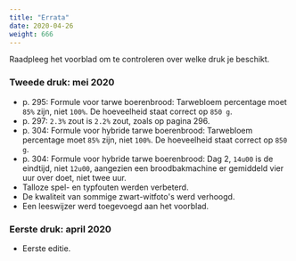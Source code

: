 ```yaml
---
title: "Errata"
date: 2020-04-26
weight: 666
---
```


Raadpleeg het voorblad om te controleren over welke druk je beschikt. 

### Tweede druk: mei 2020

- p. 295: Formule voor tarwe boerenbrood: Tarwebloem percentage moet `85%` zijn, niet `100%`. De hoeveelheid staat correct op `850 g`.
- p. 297: `2.3%` zout is `2.2%` zout, zoals op pagina 296.
- p. 304: Formule voor hybride tarwe boerenbrood: Tarwebloem percentage moet `85%` zijn, niet `100%`. De hoeveelheid staat correct op `850 g`.
- p. 304: Formule voor hybride tarwe boerenbrood: Dag 2, `14u00` is de eindtijd, niet `12u00`, aangezien een broodbakmachine er gemiddeld vier uur over doet, niet twee uur. 
- Talloze spel- en typfouten werden verbeterd. 
- De kwaliteit van sommige zwart-witfoto's werd verhoogd.
- Een leeswijzer werd toegevoegd aan het voorblad.

### Eerste druk: april 2020

- Eerste editie. 